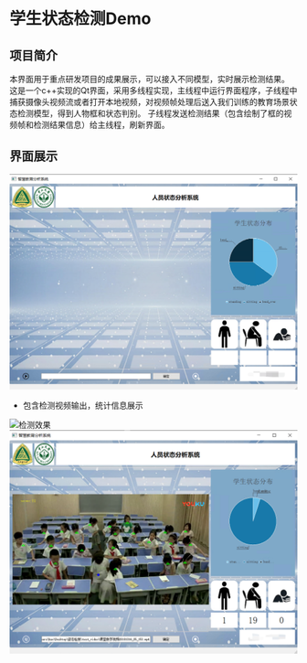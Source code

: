 # 学生状态检测Demo

## 项目简介
本界面用于重点研发项目的成果展示，可以接入不同模型，实时展示检测结果。
这是一个c++实现的Qt界面，采用多线程实现，主线程中运行界面程序，子线程中捕获摄像头视频流或者打开本地视频，对视频帧处理后送入我们训练的教育场景状态检测模型，得到人物框和状态判别。
子线程发送检测结果（包含绘制了框的视频帧和检测结果信息）给主线程，刷新界面。

## 界面展示
![界面总览](origin.png)
- 包含检测视频输出，统计信息展示

![检测效果](demo——mosaic.png)
![本地视频检测](sample2.png)

